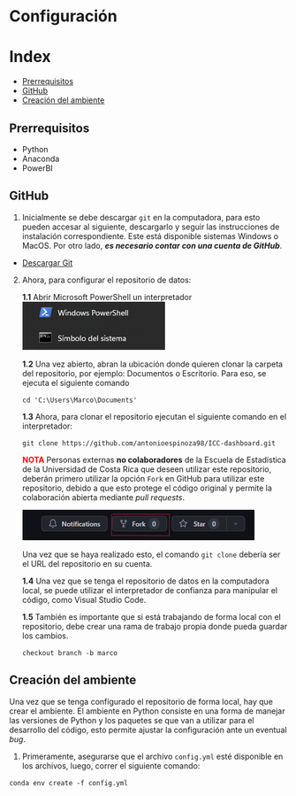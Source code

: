# Configuración

# Index
+ [Prerrequisitos](#prerrequisitos)
+ [GitHub](#GitHub)
+ [Creación del ambiente](#creación-del-ambiente)

## Prerrequisitos 

+ Python
+ Anaconda
+ PowerBI

## GitHub

1. Inicialmente se debe descargar `git` en la computadora, para esto pueden accesar al siguiente, descargarlo y seguir las instrucciones de instalación correspondiente. Este está disponible sistemas Windows o MacOS. Por otro lado, **_es necesario contar con una cuenta de GitHub_**. 

- [Descargar Git](https://git-scm.com/downloads)

2. Ahora, para configurar el repositorio de datos:

    **1.1** Abrir Microsoft PowerShell un interpretador
    ![Interpretadores](/imagenes/power.png)

    **1.2** Una vez abierto, abran la ubicación donde quieren clonar la carpeta del repositorio, por ejemplo: Documentos o Escritorio. Para eso, se ejecuta el siguiente comando
    
    ```{powershell}
    cd 'C:\Users\Marco\Documents'
    ```
    **1.3** Ahora, para clonar el repositorio ejecutan el siguiente comando en el interpretador:

    ```{git}
    git clone https://github.com/antonioespinoza98/ICC-dashboard.git
    ``` 
    <span style="color: red; font-weight: bold;">NOTA</span>
    Personas externas **no colaboradores** de la Escuela de Estadística de la Universidad de Costa Rica que deseen utilizar este repositorio, deberán primero utilizar la opción `Fork` en GitHub para utilizar este repositorio, debido a que esto protege el código original y permite la colaboración abierta mediante *pull requests*.

    ![fork](/imagenes/fork.png) 

    Una vez que se haya realizado esto, el comando `git clone` debería ser el URL del repositorio en su cuenta. 

    **1.4** Una vez que se tenga el repositorio de datos en la computadora local, se puede utilizar el interpretador de confianza para manipular el código, como Visual Studio Code.

    **1.5** También es importante que si está trabajando de forma local con el repositorio, debe crear una rama de trabajo propia donde pueda guardar los cambios. 

    ```{git}
    checkout branch -b marco
    ```

## Creación del ambiente

Una vez que se tenga configurado el repositorio de forma local, hay que crear el ambiente. El ambiente en Python consiste en una forma de manejar las versiones de Python y los paquetes se que van a utilizar para el desarrollo del código, esto permite ajustar la configuración ante un eventual *bug*.

1. Primeramente, asegurarse que el archivo `config.yml` esté disponible en los archivos, luego, correr el siguiente comando:

```{git}
conda env create -f config.yml
```





















